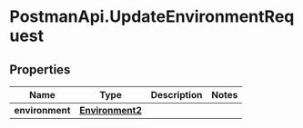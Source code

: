 # PostmanApi.UpdateEnvironmentRequest

## Properties

Name | Type | Description | Notes
------------ | ------------- | ------------- | -------------
**environment** | [**Environment2**](Environment2.md) |  | 


